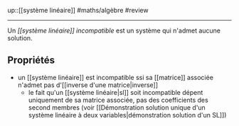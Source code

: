up::[[système linéaire]]
#maths/algèbre #review 

----
Un _[[système linéaire]] incompatible_ est un système qui n'admet aucune solution.

## Propriétés
 - un [[système linéaire]] est incompatible ssi sa [[matrice]] associée n'admet pas d'[[inverse d'une matrice|inverse]]
     - le fait qu'un [[système linéaire|sl]] soit incompatible dépent uniquement de sa matrice associée, pas des coefficients des second membres (voir [[Démonstration solution unique d'un système linéaire à deux variables|démonstration solution d'un SL]])